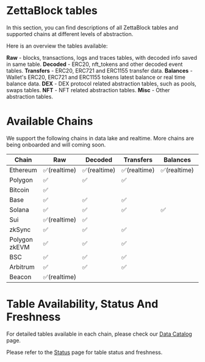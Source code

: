 # ZettaBlock tables

In this section, you can find descriptions of all ZettaBlock tables and supported chains at different levels of abstraction.

Here is an overview the tables available:

**Raw** - blocks, transactions, logs and traces tables, with decoded info saved in same table.
**Decoded** - ERC20, nft_tokens and other decoded event tables.
**Transfers** - ERC20, ERC721 and ERC1155 transfer data.
**Balances** - Wallet's ERC20, ERC721 and ERC1155 tokens latest balance or real time balance data.
**DEX** - DEX protocol related abstraction tables, such as pools, swaps tables.
**NFT** - NFT related abstraction tables.
**Misc** - Other abstraction tables.

# Available Chains

We support the following chains in data lake and realtime. More chains are being onboarded and will coming soon.

| Chain                 | Raw           | Decoded       | Transfers     | Balances      | DEX           | NFT           | Misc          |
|-----------------------|---------------|---------------|---------------|---------------|---------------|---------------|---------------|
| Ethereum              | ✅(realtime)  | ✅(realtime)   | ✅(realtime)  | ✅(realtime)  | ✅            | ✅             | ✅            |
| Polygon               | ✅            | ✅             | ✅            |               | ✅            | ✅             |               | 
| Bitcoin               | ✅            |               |               |               |               |               |               |
| Base                  | ✅            | ✅             | ✅            |               | ✅            |               |               | 
| Solana                | ✅            | ✅             | ✅            | ✅            |               |                | ✅            | 
| Sui                   | ✅(realtime)  | ✅             |               |               | ✅            | ✅             |              | 
| zkSync                | ✅            | ✅             | ✅            |               | ✅            |               |               | 
| Polygon zkEVM         | ✅            | ✅             | ✅            |               |               |               |               |
| BSC                   | ✅            | ✅             | ✅            |               |               |               |               |
| Arbitrum              | ✅            | ✅             | ✅            |               |               |               |               |
| Beacon                | ✅(realtime)  |               |               |               |               |               |               |

# Table Availability, Status And Freshness

For detailed tables available in each chain, please check our [Data Catalog](https://stage-app.zettablock.dev/v2/explore/tables) page. 

Please refer to the [Status](https://stage-app.zettablock.dev/v2/freshness) page for table status and freshness.
